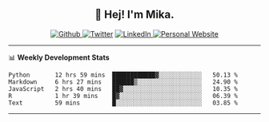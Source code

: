 <h2 align="center">👋 Hej! I'm Mika.</h2>
<p align="center">
  <a 
    href="https://github.com/jonas-mika" 
    target="_blank">
    <img 
      alt="Github" 
      src="https://img.shields.io/badge/GitHub-%2312100E.svg?&style=for-the-badge&logo=Github&logoColor=white"
    />
  </a> 
  <a href="https://www.instagram.com/mikasenghaas/" target="_blank"><img alt="Twitter" src="https://img.shields.io/badge/instagram-%231DA1F2.svg?&style=for-the-badge&logo=instagram&logoColor=white&color=red" /></a> 
  <a 
    href="https://www.linkedin.com/in/jonas-mika-senghaas/" 
    target="_blank">
    <img 
      alt="LinkedIn" 
      src="https://img.shields.io/badge/linkedin-%230077B5.svg?&style=for-the-badge&logo=linkedin&logoColor=white" 
    />
  </a> 
  <a 
    href="http://jonas-mika.de/" 
    target="_blank">
    <img 
      alt="Personal Website" 
      src="https://img.shields.io/endpoint?url=https%3A%2F%2Fjonas-mika.herokuapp.com%2Fbadge&color=grey&labelColor=grey" 
    />
  </a> 
</p>

-------

📊 **Weekly Development Stats**
<!--START_SECTION:waka-->
```text
Python       12 hrs 59 mins  ████████████▓░░░░░░░░░░░░   50.13 % 
Markdown     6 hrs 27 mins   ██████▒░░░░░░░░░░░░░░░░░░   24.90 % 
JavaScript   2 hrs 40 mins   ██▓░░░░░░░░░░░░░░░░░░░░░░   10.35 % 
R            1 hr 39 mins    █▓░░░░░░░░░░░░░░░░░░░░░░░   06.39 % 
Text         59 mins         █░░░░░░░░░░░░░░░░░░░░░░░░   03.85 % 
```
<!--END_SECTION:waka-->

-------

